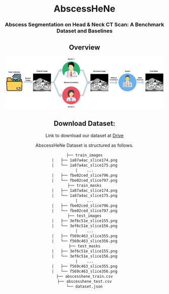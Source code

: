 <div align="center">
<h1>AbscessHeNe</h1>
<h3>Abscess Segmentation on Head & Neck CT Scan: A Benchmark Dataset and Baselines</h3>

## Overview
<div align="center">
<img src="process.png" />
</div>

## Download Dataset:
Link to download our dataset at [Drive](https://drive.google.com/drive/folders/1_vLDHuEjtUMyLOpkKBugvrN9jHO5YQTM?usp=sharing)

AbscessHeNe Dataset is structured as follows.

```AbscessHeNe
├── train_images
|   ├── 1a87a4ac_slice174.png
|   └── 1a87a4ac_slice175.png
|    ...
|   ├── fbe02ced_slice796.png
|   └── fbe02ced_slice797.png
├── train_masks
|   ├── 1a87a4ac_slice174.png
|   └── 1a87a4ac_slice175.png
|    ...
|   ├── fbe02ced_slice796.png
|   └── fbe02ced_slice797.png
├── test_images
|   ├── 3ef6c51e_slice155.png
|   └── 3ef6c51e_slice156.png
|    ...
|   ├── f569c463_slice355.png
|   └── f569c463_slice356.png
├── test_masks
|   ├── 3ef6c51e_slice155.png
|   └── 3ef6c51e_slice156.png
|    ...
|   ├── f569c463_slice355.png
|   └── f569c463_slice356.png
├── abscesshene_train.csv
├── abscesshene_test.csv
└── dataset.json

